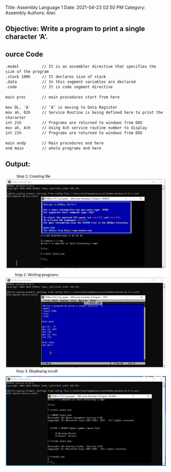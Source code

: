 Title: Assembly Language 1
Date: 2021-04-23 02:50 PM
Category: Assembly
Authors: Alwi

## Objective: Write a program to print a single character ‘A’.

## ource Code
```
.model	        // It is an assembler directive that specifies the size of the program
.stack 100h		// It declares size of stack
.data			// In this segment variables are declared 
.code			// It is code segment directive

main proc		// main procedures start from here

mov DL, 'A'		// ‘A’ is moving to Data Register
mov ah, 02h		// Service Routine is being defined here to print the character
int 21h		    // Programs are returned to windows from DOS
mov ah, 4ch		// Using 4ch service routine number to display
int 21h		    // Programs are returned to windows from DOS

main endp		// Main procedures end here
end main		// whole programs end here
```

## Output:
![Assembly Language 1](images/AL-1.1.JPG "AL-1 output")
![Assembly Language 1](images/AL-1.2.JPG "AL-1 output")
![Assembly Language 1](images/AL-1.3.JPG "AL-1 output")
